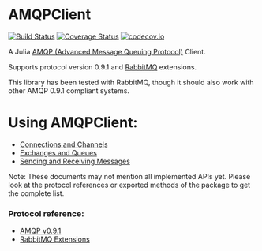 # AMQPClient

[![Build Status](https://travis-ci.org/JuliaComputing/AMQPClient.jl.svg?branch=master)](https://travis-ci.org/JuliaComputing/AMQPClient.jl)
[![Coverage Status](https://coveralls.io/repos/JuliaComputing/AMQPClient.jl/badge.svg?branch=master&service=github)](https://coveralls.io/github/JuliaComputing/AMQPClient.jl?branch=master)
[![codecov.io](http://codecov.io/github/JuliaComputing/AMQPClient.jl/coverage.svg?branch=master)](http://codecov.io/github/JuliaComputing/AMQPClient.jl?branch=master)

A Julia [AMQP (Advanced Message Queuing Protocol)](http://www.amqp.org/) Client.

Supports protocol version 0.9.1 and [RabbitMQ](https://www.rabbitmq.com/) extensions.
 
This library has been tested with RabbitMQ, though it should also work with other AMQP 0.9.1 compliant systems.

# Using AMQPClient:

- [Connections and Channels](CONNECTIONS.md)
- [Exchanges and Queues](QUEUES.md)
- [Sending and Receiving Messages](SENDRECV.md)

Note: These documents may not mention all implemented APIs yet. Please look at the protocol references or exported methods of the package to get the complete list.

### Protocol reference:

- [AMQP v0.9.1](http://www.amqp.org/resources/download)
- [RabbitMQ Extensions](https://www.rabbitmq.com/extensions.html)
